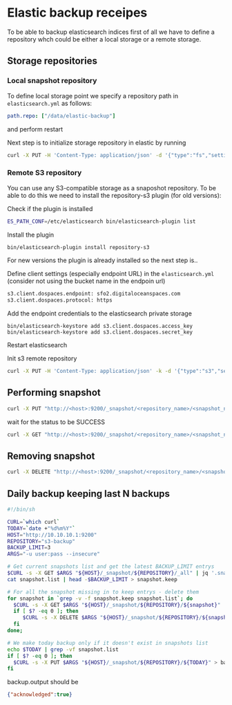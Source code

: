 # Elastic backup receipes

To be able to backup elasticsearch indices first of all we have to define a repository whch could be either a local storage or a remote storage.

## Storage repositories
### Local snapshot repository 

To define local storage point we specify a repository path in  ```elasticsearch.yml``` as follows:
```yml
path.repo: ["/data/elastic-backup"]
```

and perform restart

Next step is to initialize storage repository in elastic by running 

```sh
curl -X PUT -H 'Content-Type: application/json' -d '{"type":"fs","settings":{"location":"/data/elastic-backup"}}' "http://<host>:9200/_snapshot/<repository_name>"
```

### Remote S3 repository

You can use any S3-compatible storage as a snaposhot repository. To be able to do this we need to install the repository-s3 plugin (for old versions):

Check if the plugin is installed
```sh
ES_PATH_CONF=/etc/elasticsearch bin/elasticsearch-plugin list
```

Install the plugin
```sh
bin/elasticsearch-plugin install repository-s3
```

For new versions the plugin is already installed so the next step is..

Define client settings (especially endpoint URL) in the ```elasticsearch.yml``` (consider not using the bucket name in the endpoin url)
```sh
s3.client.dospaces.endpoint: sfo2.digitaloceanspaces.com
s3.client.dospaces.protocol: https
```

Add the endpoint credentials to the elasticsearch private storage
```
bin/elasticsearch-keystore add s3.client.dospaces.access_key
bin/elasticsearch-keystore add s3.client.dospaces.secret_key
```

Restart elasticsearch

Init s3 remote repository
```sh
curl -X PUT -H 'Content-Type: application/json' -k -d '{"type":"s3","settings":{"bucket":"<bucket_name>","client":"dospaces","base_path":"elastic-backup"}}' "http://<host>:9200/_snapshot/<repository_name>"
```

## Performing snapshot

```sh
curl -X PUT "http://<host>:9200/_snapshot/<repository_name>/<snapshot_name>"
```

wait for the status to be SUCCESS
```sh
curl -X GET "http://<host>:9200/_snapshot/<repository_name>/<snapshot_name>"
```

## Removing snapshot
```sh
curl -X DELETE "http://<host>:9200/_snapshot/<repository_name>/<snapshot_name>"
```

## Daily backup keeping last N backups

```sh
#!/bin/sh

CURL=`which curl`
TODAY=`date +"%d%m%Y"`
HOST="http://10.10.10.1:9200"
REPOSITORY="s3-backup"
BACKUP_LIMIT=3
ARGS="-u user:pass --insecure"

# Get current snapshots list and get the latest BACKUP_LIMIT entrys
$CURL -s -X GET $ARGS "${HOST}/_snapshot/${REPOSITORY}/_all" | jq '.snapshots[].snapshot' | sort -r | tr -d \" > snapshot.list
cat snapshot.list | head -$BACKUP_LIMIT > snapshot.keep

# For all the snapshot missing in to keep entrys - delete them
for snapshot in `grep -v -f snapshot.keep snapshot.list`; do
  $CURL -s -X GET $ARGS "${HOST}/_snapshot/${REPOSITORY}/${snapshot}" | jq -e '.snapshots[] | .state=="SUCCESS"' > /dev/null
  if [ $? -eq 0 ]; then
     $CURL -s -X DELETE $ARGS "${HOST}/_snapshot/${REPOSITORY}/${snapshot}"
  fi
done;

# We make today backup only if it doesn't exist in snapshots list
echo $TODAY | grep -vf snapshot.list
if [ $? -eq 0 ]; then
  $CURL -s -X PUT $ARGS "${HOST}/_snapshot/${REPOSITORY}/${TODAY}" > backup.output
fi
```

backup.output should be
```json
{"acknowledged":true}
```